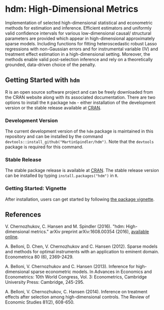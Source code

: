 # hdm: High-Dimensional Metrics

Implementation of selected high-dimensional statistical and econometric methods for estimation and inference. Efficient estimators and uniformly valid confidence intervals for various low-dimensional causal/ structural parameters are provided which appear in high-dimensional approximately sparse models. Including functions for fitting heteroscedastic robust Lasso regressions with non-Gaussian errors and for instrumental variable (IV) and treatment effect estimation in a high-dimensional setting. Moreover, the methods enable valid post-selection inference and rely on a theoretically grounded, data-driven choice of the penalty. 


## Getting Started with `hdm`

R is an open source software project and can be freely downloaded from the CRAN website along with its associated documentation. There are two options to install the `R` package `hdm` - either installation of the development version or the stable release available at [CRAN](https://CRAN.R-project.org/package=hdm). 

### Development Version

The current development version of the `hdm` package is maintained in this repository and can be installed by the command `devtools::install_github("MartinSpindler/hdm")`. Note that the `devtools` package is required for this command.

### Stable Release

The stable package release is available at [CRAN](https://CRAN.R-project.org/package=hdm). The stable release version can be installed by typing `install.packages("hdm")` in `R`.

### Getting Started: Vignette

After installation, users can get started by following [the package vignette](doc/hdm.pdf).
 
 
## References

V. Chernozhukov, C. Hansen and M. Spindler (2016). "hdm: High-dimensional metrics." arXiv preprint arXiv:1608.00354 (2016), [available online](https://arxiv.org/abs/1603.01700).

A. Belloni, D. Chen, V. Chernozhukov and C. Hansen (2012). Sparse models and methods for optimal instruments with an application to eminent domain. Econometrica 80 (6), 2369-2429.

A. Belloni, V. Chernozhukov and C. Hansen (2013). Inference for high-dimensional sparse econometric models. In Advances in Economics and Econometrics: 10th World Congress, Vol. 3: Econometrics, Cambridge University Press: Cambridge, 245-295.

A. Belloni, V. Chernozhukov, C. Hansen (2014). Inference on treatment effects after selection among high-dimensional controls. The Review of Economic Studies 81(2), 608-650.
